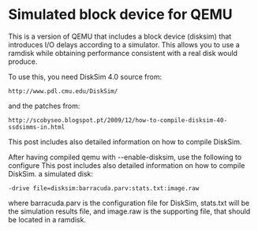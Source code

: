 Simulated block device for QEMU
===============================

This is a version of QEMU that includes a block device (disksim) that 
introduces I/O delays according to a simulator. This allows you to use
a ramdisk while obtaining performance consistent with a real disk would
produce.

To use this, you need DiskSim 4.0 source from:

	http://www.pdl.cmu.edu/DiskSim/

and the patches from:

	http://scobyseo.blogspot.pt/2009/12/how-to-compile-disksim-40-ssdsimms-in.html

This post includes also detailed information on how to compile DiskSim.

After having compiled qemu with --enable-disksim, use the following to configure
This post includes also detailed information on how to compile DiskSim.
a simulated disk:

	-drive file=disksim:barracuda.parv:stats.txt:image.raw

where barracuda.parv is the configuration file for DiskSim, stats.txt will be the
simulation results file, and image.raw is the supporting file, that should be
located in a ramdisk.
